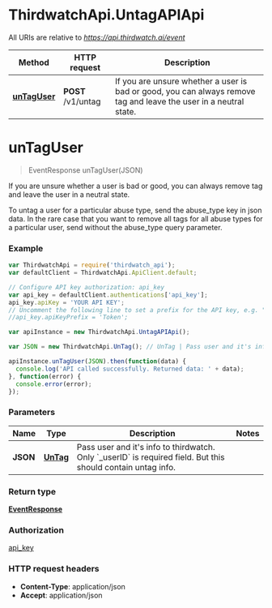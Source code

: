 # ThirdwatchApi.UntagAPIApi

All URIs are relative to *https://api.thirdwatch.ai/event*

Method | HTTP request | Description
------------- | ------------- | -------------
[**unTagUser**](UntagAPIApi.md#unTagUser) | **POST** /v1/untag | If you are unsure whether a user is bad or good, you can always remove tag and leave the user in a neutral state.


<a name="unTagUser"></a>
# **unTagUser**
> EventResponse unTagUser(JSON)

If you are unsure whether a user is bad or good, you can always remove tag and leave the user in a neutral state.

To untag a user for a particular abuse type, send the abuse_type key in json data. In the rare case that you want to remove all tags for all abuse types for a particular user, send without the abuse_type query parameter. 

### Example
```javascript
var ThirdwatchApi = require('thirdwatch_api');
var defaultClient = ThirdwatchApi.ApiClient.default;

// Configure API key authorization: api_key
var api_key = defaultClient.authentications['api_key'];
api_key.apiKey = 'YOUR API KEY';
// Uncomment the following line to set a prefix for the API key, e.g. "Token" (defaults to null)
//api_key.apiKeyPrefix = 'Token';

var apiInstance = new ThirdwatchApi.UntagAPIApi();

var JSON = new ThirdwatchApi.UnTag(); // UnTag | Pass user and it's info to thirdwatch. Only `_userID` is required field. But this should contain untag info.

apiInstance.unTagUser(JSON).then(function(data) {
  console.log('API called successfully. Returned data: ' + data);
}, function(error) {
  console.error(error);
});

```

### Parameters

Name | Type | Description  | Notes
------------- | ------------- | ------------- | -------------
 **JSON** | [**UnTag**](UnTag.md)| Pass user and it&#39;s info to thirdwatch. Only &#x60;_userID&#x60; is required field. But this should contain untag info. | 

### Return type

[**EventResponse**](EventResponse.md)

### Authorization

[api_key](../README.md#api_key)

### HTTP request headers

 - **Content-Type**: application/json
 - **Accept**: application/json

